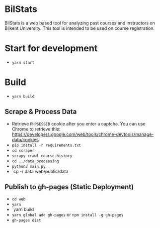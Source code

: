 # BilStats
BilStats is a web based tool for analyzing past courses and instructors on Bilkent University. This tool is intended to be used on course registration.


# Start for development
* `yarn start`

# Build
* `yarn build`

## Scrape & Process Data
* Retrieve `PHPSESSID` cookie after you enter a captcha. You can use Chrome to retrieve this: https://developers.google.com/web/tools/chrome-devtools/manage-data/cookies
* `pip install -r requirements.txt`
* `cd scraper`
* `scrapy crawl course_history`
* `cd ../data_processing`
* `python3 main.py`
* `cp -r data web/public/data


## Publish to gh-pages (Static Deployment)
* `cd web`
* `yarn`
* `yarn build
* `yarn global add gh-pages` or `npm install -g gh-pages`
* `gh-pages dist`